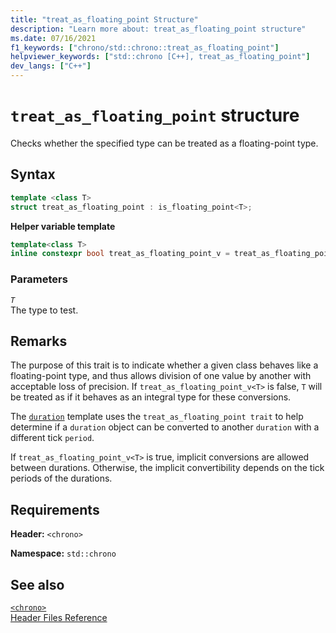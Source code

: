 ```yaml
---
title: "treat_as_floating_point Structure"
description: "Learn more about: treat_as_floating_point structure"
ms.date: 07/16/2021
f1_keywords: ["chrono/std::chrono::treat_as_floating_point"]
helpviewer_keywords: ["std::chrono [C++], treat_as_floating_point"]
dev_langs: ["C++"]
---
```

# `treat_as_floating_point` structure

Checks whether the specified type can be treated as a floating-point type.

## Syntax

```cpp
template <class T>
struct treat_as_floating_point : is_floating_point<T>;
```

**Helper variable template**

```cpp
template<class T>
inline constexpr bool treat_as_floating_point_v = treat_as_floating_point<T>::value;
```

### Parameters

*`T`*\
The type to test.

## Remarks

The purpose of this trait is to indicate whether a given class behaves like a floating-point type, and thus allows division of one value by another with acceptable loss of precision. If `treat_as_floating_point_v<T>` is false, `T` will be treated as if it behaves as an integral type for these conversions.

The [`duration`](duration-class.md) template uses the `treat_as_floating_point trait` to help determine if a `duration` object
can be converted to another `duration` with a different tick `period`.

If `treat_as_floating_point_v<T>` is true, implicit conversions are allowed between durations. Otherwise, the implicit convertibility depends on the tick periods of the durations.

## Requirements

**Header:** `<chrono>`

**Namespace:** `std::chrono`

## See also

[`<chrono>`](chrono.md)\
[Header Files Reference](cpp-standard-library-header-files.md)

